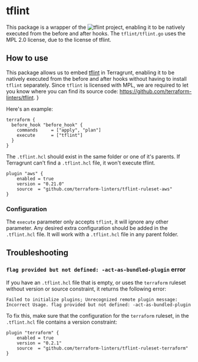 # tflint 

This package is a wrapper of the ![tflint](https://github.com/terraform-linters/tflint) project, enabling it to be natively executed from the before and after hooks. The `tflint/tflint.go` uses the MPL 2.0 license, due to the license of tflint.

## How to use

This package allows us to embed [tflint](https://github.com/terraform-linters/tflint) in Terragrunt, enabling it to be natively executed from the before and after hooks without having to install `tflint` separately. Since `tflint` is licensed with MPL, we are required to let you know where you can find its source code: https://github.com/terraform-linters/tflint.
}

Here's an example:
```hcl
terraform {
  before_hook "before_hook" {
    commands     = ["apply", "plan"]
    execute      = ["tflint"]
  }
}
```

The `.tflint.hcl` should exist in the same folder or one of it's parents. If Terragrunt can't find a `.tflint.hcl` file, it won't execute tflint.
```hcl
plugin "aws" {
    enabled = true
    version = "0.21.0"
    source  = "github.com/terraform-linters/tflint-ruleset-aws"
}
```

### Configuration

The `execute` parameter only accepts `tflint`, it will ignore any other parameter. Any desired extra configuration should be added in the `.tflint.hcl` file. It will work with a `.tflint.hcl` file in any parent folder.

## Troubleshooting

### `flag provided but not defined: -act-as-bundled-plugin` error

If you have an `.tflint.hcl` file that is empty, or uses the `terraform` ruleset without version or source constraint, it returns the following error:
```
Failed to initialize plugins; Unrecognized remote plugin message: Incorrect Usage. flag provided but not defined: -act-as-bundled-plugin
```

To fix this, make sure that the configuration for the `terraform` ruleset, in the `.tflint.hcl` file contains a version constraint:
```
plugin "terraform" {
    enabled = true
    version = "0.2.1"
    source  = "github.com/terraform-linters/tflint-ruleset-terraform"
}
```

